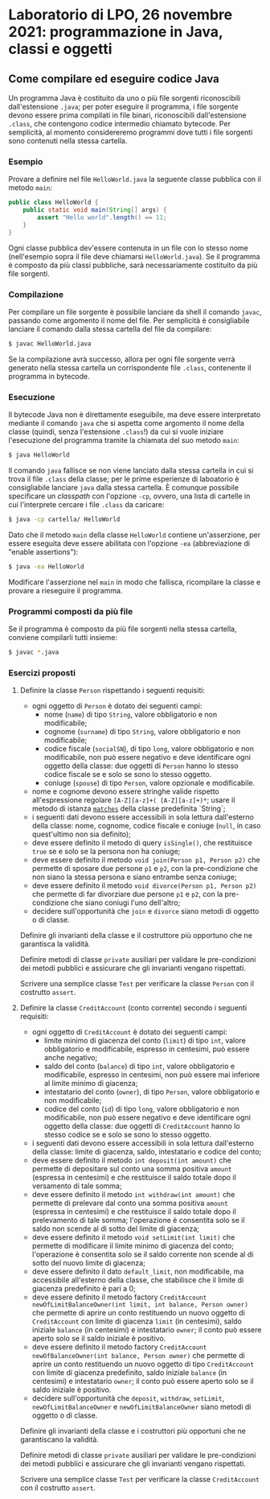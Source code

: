 # Laboratorio di LPO, 26 novembre 2021: programmazione in Java, classi e oggetti

## Come compilare ed eseguire codice Java
Un programma Java è costituito da uno o più file sorgenti riconoscibili dall'estensione `.java`; per poter eseguire il programma, i file sorgente devono essere prima compilati in file binari, riconoscibili dall'estensione `.class`,
    che contengono codice intermedio chiamato bytecode. Per semplicità, al momento considereremo programmi dove tutti i file sorgenti sono contenuti nella stessa cartella.

### Esempio
Provare a definire nel file `HelloWorld.java` la seguente classe pubblica con il metodo `main`:

```java
public class HelloWorld {
    public static void main(String[] args) {
        assert "Hello world".length() == 11;
    }
}
```
Ogni classe pubblica dev'essere contenuta in un file con lo stesso nome (nell'esempio sopra il file deve chiamarsi `HelloWorld.java`). Se il programma è composto da più classi pubbliche, sarà necessariamente costituito da più file sorgenti.

### Compilazione
Per compilare un file sorgente è possibile lanciare da shell il comando `javac`, passando come argomento il nome del file. Per semplicità è consigliabile lanciare il comando dalla stessa cartella del file da compilare:

```bash
$ javac HelloWorld.java
```

Se la compilazione avrà successo, allora per ogni file sorgente verrà generato nella stessa cartella un corrispondente file `.class`, contenente il programma in bytecode.

### Esecuzione
Il bytecode Java non è direttamente eseguibile, ma deve essere interpretato mediante il comando `java` che si aspetta come argomento il nome della classe (quindi, senza l'estensione `.class`!) da cui si vuole iniziare l'esecuzione del
programma tramite la chiamata del suo metodo `main`:

```bash
$ java HelloWorld
```
Il comando `java` fallisce se non viene lanciato dalla stessa cartella in cui si trova il file `.class` della classe; per le prime esperienze di laboatorio è consigliabile lanciare `java` dalla stessa cartella. È comunque possibile specificare un *classpath* con l'opzione `-cp`, ovvero, una lista di cartelle in cui l'interprete cercare i file `.class` da caricare:
    
```bash
$ java -cp cartella/ HelloWorld
```

Dato che il metodo `main` della classe `HelloWorld` contiene un'asserzione, per essere eseguita deve essere
abilitata con l'opzione `-ea` (abbreviazione di "enable assertions"):

```bash
$ java -ea HelloWorld
```

Modificare l'asserzione nel `main` in modo che fallisca, ricompilare la classe e provare a rieseguire il programma.

### Programmi composti da più file
Se il programma è composto da più file sorgenti nella stessa cartella, conviene compilarli tutti insieme:

```bash
$ javac *.java
```

<!-- Per eseguire il programma, lanciare il comando `java` passando come argomento il nome delle classi da cui si vuole che inizi l'esecuzione (la classe deve necessariamente definire il metodo `main`).-->

### Esercizi proposti

1.   Definire la classe `Person` rispettando i seguenti requisiti:
      *  ogni oggetto di `Person` è dotato dei seguenti campi:
         *  nome (`name`) di tipo `String`, valore obbligatorio e non modificabile;
         *  cognome (`surname`) di tipo `String`, valore obbligatorio e non modificabile;
         *  codice fiscale (`socialSN`), di tipo `long`, valore obbligatorio e non modificabile, non può essere negativo e
        deve identificare ogni oggetto della classe: due oggetti di `Person` hanno lo stesso codice fiscale se e solo se sono lo stesso oggetto.
         *  coniuge (`spouse`) di tipo `Person`, valore opzionale e modificabile. 
      *  nome e cognome devono essere stringhe valide rispetto all'espressione regolare `[A-Z][a-z]+( [A-Z][a-z]+)*`; usare il metodo di istanza
      [`matches`](https://docs.oracle.com/en/java/javase/17/docs/api/java.base/java/lang/String.html\#matches(java.lang.String)) della classe predefinita `String`;
      *  i seguenti dati devono essere accessibili in sola lettura dall'esterno della classe: nome, cognome, codice fiscale e coniuge (`null`, in caso quest'ultimo
      non sia definito);
      *  deve essere definito il metodo di query `isSingle()`, che restituisce `true` se e solo se la persona non ha coniuge;
      *  deve essere definito il metodo `void join(Person p1, Person p2)` che permette di sposare due persone `p1` e `p2`,
      con la pre-condizione che non siano la stessa persona e siano entrambe senza coniuge; 
      *  deve essere definito il metodo `void divorce(Person p1, Person p2)` che permette di far divorziare due persone
      `p1` e `p2`, con la pre-condizione che siano coniugi l'uno dell'altro;
      *  decidere sull'opportunità che `join` e `divorce` siano metodi di oggetto o di classe.

     Definire gli invarianti della classe e il costruttore più opportuno che ne garantisca la validità.

     Definire metodi di classe `private` ausiliari per validare le pre-condizioni dei metodi pubblici e assicurare che gli invarianti vengano rispettati.

     Scrivere una semplice classe `Test` per verificare la classe `Person` con il costrutto `assert`.

1.   Definire la classe `CreditAccount` (conto corrente) secondo i seguenti requisiti:
      * ogni oggetto di `CreditAccount` è dotato dei seguenti campi:
        * limite minimo di giacenza del conto (`limit`) di tipo `int`, valore obbligatorio e modificabile, espresso in centesimi, può essere anche negativo;
        * saldo del conto (`balance`) di tipo `int`, valore obbligatorio e modificabile, espresso in centesimi, non può 
        essere mai inferiore al limite minimo di giacenza;
        * intestatario del conto (`owner`), di tipo `Person`, valore obbligatorio e non modificabile;
        * codice del conto (`id`) di tipo `long`, valore obbligatorio e non modificabile, non può essere negativo e
        deve identificare ogni oggetto della classe: due oggetti di `CreditAccount` hanno lo stesso codice se e solo se sono lo stesso oggetto.
      * i seguenti dati devono essere accessibili in sola lettura dall'esterno della classe: limite di giacenza, saldo, intestatario e codice del conto;
      * deve essere definito il metodo `int deposit(int amount)` che permette di depositare sul conto una somma positiva `amount` (espressa in centesimi) e che restituisce il saldo totale dopo il versamento di tale somma;
      * deve essere definito il metodo `int withdraw(int amount)` che permette di prelevare dal conto una somma positiva `amount` (espressa in centesimi)  e che restituisce il saldo totale dopo il prelevamento di tale somma; l'operazione è consentita solo se il saldo non scende al di sotto del limite di giacenza;
      * deve essere definito il metodo `void setLimit(int limit)` che permette di modificare il limite minimo di giacenza del conto;
      l'operazione è consentita solo se il saldo corrente non scende al di sotto del nuovo limite di giacenza;
      * deve essere  definito il dato `default_limit`, non modificabile, ma accessibile all'esterno della classe, che stabilisce che 
      il limite di giacenza predefinito è pari a 0;
      * deve essere definito il metodo factory `CreditAccount newOfLimitBalanceOwner(int limit, int balance, Person owner)` che permette di aprire un conto restituendo un nuovo oggetto di `CreditAccount` con limite di giacenza `limit` (in centesimi), saldo iniziale `balance` (in centesimi) e intestatario `owner`; il conto può essere aperto solo se il saldo iniziale è positivo.
      * deve essere definito il metodo factory `CreditAccount newOfBalanceOwner(int balance, Person owner)`
      che permette di aprire un conto restituendo un nuovo oggetto di tipo `CreditAccount`  con limite di giacenza predefinito, saldo iniziale `balance` (in centesimi) e
      intestatario `owner`; il conto può essere aperto solo se il saldo iniziale è positivo.      
      * decidere sull'opportunità che `deposit`, `withdraw`, `setLimit`, `newOfLimitBalanceOwner`  e  `newOfLimitBalanceOwner`  siano metodi di oggetto o di classe.

      Definire gli invarianti della classe e i costruttori più opportuni che ne garantiscano la validità.

      Definire metodi di classe `private` ausiliari per validare le pre-condizioni dei metodi pubblici e assicurare che gli invarianti vengano rispettati.

      Scrivere una semplice classe `Test` per verificare la classe `CreditAccount` con il costrutto `assert`.

